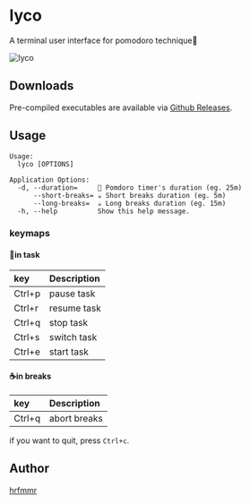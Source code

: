 # lyco
A terminal user interface for pomodoro technique🍅

![lyco](https://user-images.githubusercontent.com/4639852/85227062-c3c4f800-b415-11ea-96dc-dbb1eb1ffeaa.gif)

## Downloads

Pre-compiled executables are available via [Github Releases](https://github.com/hrfmmr/lyco/releases).

## Usage

```
Usage:
  lyco [OPTIONS]

Application Options:
  -d, --duration=     🍅 Pomdoro timer's duration (eg. 25m)
      --short-breaks= ☕ Short breaks duration (eg. 5m)
      --long-breaks=  ☕ Long breaks duration (eg. 15m)
  -h, --help          Show this help message.
```

### keymaps

#### 🍅in task

| key    | Description |
|:-------|:------------|
| Ctrl+p | pause task  |
| Ctrl+r | resume task |
| Ctrl+q | stop task   |
| Ctrl+s | switch task |
| Ctrl+e | start task  |

#### ☕in breaks

| key    | Description  |
|:-------|:-------------|
| Ctrl+q | abort breaks |

if you want to quit, press `Ctrl+c`.

## Author
[hrfmmr](https://github.com/hrfmmr)
